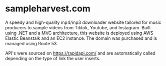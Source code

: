 # sampleharvest.com

A speedy and high-quality mp4/mp3 downloader website tailored for music producers to sample videos from Tiktok, Youtube, and Instagram. Built using .NET and a MVC architecture, this website is deployed using AWS Elastic Beanstalk and an EC2 instance. The domain was purchased and is managed using Route 53.

API's were sourced on https://rapidapi.com/ and are automatically called depending on the type of link the user inserts. 
